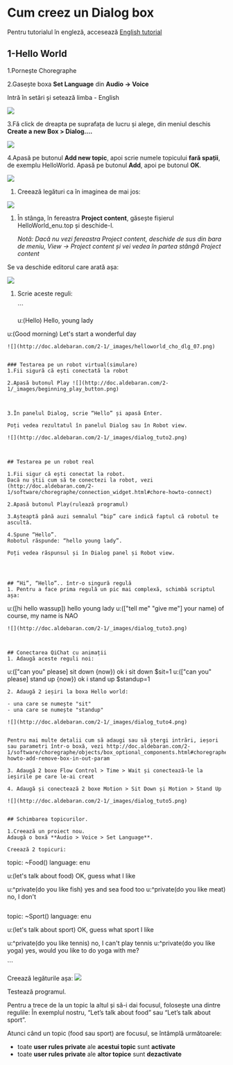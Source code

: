 # Cum creez un Dialog box

Pentru tutorialul în engleză, accesează [English tutorial](http://doc.aldebaran.com/2-1/software/choregraphe/tutos/dialog_topic.html)

## 1-Hello World

1.Pornește Choregraphe

2.Gasește boxa **Set Language** din **Audio -&gt; Voice**

Intră în setări și setează limba - English

![](http://doc.aldebaran.com/2-1/_images/helloworld_cho_dlg_00.png)

3.Fă click de dreapta pe suprafața de lucru și alege, din meniul deschis **Create a new Box &gt; Dialog....**

![](http://doc.aldebaran.com/2-1/_images/helloworld_cho_dlg_01.png)

4.Apasă pe butonul **Add new topic**, apoi scrie numele topicului **fară spații**, de exemplu HelloWorld. Apasă pe butonul **Add**, apoi pe butonul **OK**.

![](http://doc.aldebaran.com/2-1/_images/helloworld_cho_dlg_02.png)

1. Creează legături ca în imaginea de mai jos:

![](http://doc.aldebaran.com/2-1/_images/helloworld_cho_dlg_05.png)

1. În stânga, în fereastra **Project content**, găsește fișierul HelloWorld\_enu.top și deschide-l.

   _Notă: Dacă nu vezi fereastra Project content, deschide de sus din bara de meniu, View -&gt; Project content și vei vedea în partea stângă Project content_

Se va deschide editorul care arată așa:

![](http://doc.aldebaran.com/2-1/_images/helloworld_cho_dlg_06.png)

1. Scrie aceste reguli:

   \`\`\`

   u:\(Hello\) Hello, young lady

u:\(Good morning\) Let's start a wonderful day

```text
![](http://doc.aldebaran.com/2-1/_images/helloworld_cho_dlg_07.png)


### Testarea pe un robot virtual(simulare)
1.Fii sigură că ești conectată la robot

2.Apasă butonul Play ![](http://doc.aldebaran.com/2-1/_images/beginning_play_button.png)



3.În panelul Dialog, scrie “Hello” și apasă Enter.

Poți vedea rezultatul în panelul Dialog sau în Robot view.

![](http://doc.aldebaran.com/2-1/_images/dialog_tuto2.png)



## Testarea pe un robot real

1.Fii sigur că ești conectat la robot.
Dacă nu știi cum să te conectezi la robot, vezi (http://doc.aldebaran.com/2-1/software/choregraphe/connection_widget.html#chore-howto-connect)

2.Apasă butonul Play(rulează programul)

3.Așteaptă până auzi semnalul “bip” care indică faptul că robotul te ascultă.

4.Spune “Hello”.
Robotul răspunde: “hello young lady”.

Poți vedea răspunsul și în Dialog panel și Robot view.




## “Hi”, “Hello”.. într-o singură regulă
1. Pentru a face prima regulă un pic mai complexă, schimbă scriptul așa:
```

u:\(\[hi hello wassup\]\) hello young lady u:\(\["tell me" "give me"\] your name\) of course, my name is NAO

```text
![](http://doc.aldebaran.com/2-1/_images/dialog_tuto3.png)



## Conectarea QiChat cu animații
1. Adaugă aceste reguli noi:
```

u:\(\["can you" please\] sit down {now}\) ok i sit down $sit=1 u:\(\["can you" please\] stand up {now}\) ok i stand up $standup=1

```text
2. Adaugă 2 ieșiri la boxa Hello world:

- una care se numește "sit"
- una care se numește "standup"

![](http://doc.aldebaran.com/2-1/_images/dialog_tuto4.png)


Pentru mai multe detalii cum să adaugi sau să ștergi intrări, ieșori sau parametri într-o boxă, vezi http://doc.aldebaran.com/2-1/software/choregraphe/objects/box_optional_components.html#choregraphe-howto-add-remove-box-in-out-param

3. Adaugă 2 boxe Flow Control > Time > Wait și conectează-le la ieșirile pe care le-ai creat

4. Adaugă și conectează 2 boxe Motion > Sit Down și Motion > Stand Up

![](http://doc.aldebaran.com/2-1/_images/dialog_tuto5.png)


## Schimbarea topicurilor. 

1.Creează un proiect nou.
Adaugă o boxă **Audio > Voice > Set Language**.

Creează 2 topicuri:
```

topic: ~Food\(\) language: enu

u:\(let's talk about food\) OK, guess what I like

u:^private\(do you like fish\) yes and sea food too u:^private\(do you like meat\) no, I don't

```text

```

topic: ~Sport\(\) language: enu

u:\(let's talk about sport\) OK, guess what sport I like

u:^private\(do you like tennis\) no, I can't play tennis u:^private\(do you like yoga\) yes, would you like to do yoga with me?

\`\`\`

Creează legăturile așa: ![](http://doc.aldebaran.com/2-1/_images/dialog_tuto6.png)

Testează programul.

Pentru a trece de la un topic la altul și să-i dai focusul, folosește una dintre regulile: În exemplul nostru, “Let’s talk about food” sau “Let’s talk about sport”.

Atunci când un topic \(food sau sport\) are focusul, se întâmplă următoarele:

* toate **user rules private** ale **acestui topic** sunt **activate**
* toate **user rules private** ale **altor topice** sunt **dezactivate**

